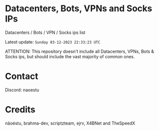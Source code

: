 # Datacenters, Bots, VPNs and Socks IPs
 
Datacenters / Bots / VPN / Socks ips list

Latest update: `Sunday 03-12-2023 22:33:23 UTC` 

ATTENTION: This repository doesn't include all Datacenters, VPNs, Bots & Socks ips, 
but should include the vast majority of common ones.

# Contact
Discord: naoestu

# Credits
nãoéstu, brahma-dev, scriptzteam, ejrv, X4BNet and TheSpeedX
